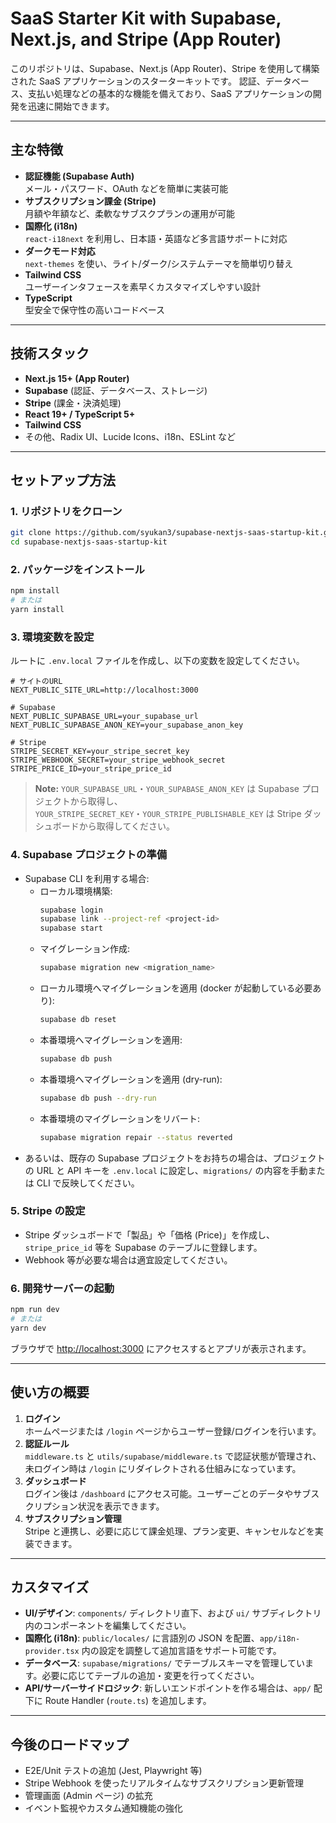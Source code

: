 # SaaS Starter Kit with Supabase, Next.js, and Stripe (App Router)

このリポジトリは、Supabase、Next.js (App Router)、Stripe を使用して構築された SaaS アプリケーションのスターターキットです。
認証、データベース、支払い処理などの基本的な機能を備えており、SaaS アプリケーションの開発を迅速に開始できます。

---

## 主な特徴

- **認証機能 (Supabase Auth)**  
  メール・パスワード、OAuth などを簡単に実装可能
- **サブスクリプション課金 (Stripe)**  
  月額や年額など、柔軟なサブスクプランの運用が可能
- **国際化 (i18n)**  
  `react-i18next` を利用し、日本語・英語など多言語サポートに対応
- **ダークモード対応**  
  `next-themes` を使い、ライト/ダーク/システムテーマを簡単切り替え
- **Tailwind CSS**  
  ユーザーインタフェースを素早くカスタマイズしやすい設計
- **TypeScript**  
  型安全で保守性の高いコードベース

---

## 技術スタック

- **Next.js 15+ (App Router)**
- **Supabase** (認証、データベース、ストレージ)
- **Stripe** (課金・決済処理)
- **React 19+ / TypeScript 5+**
- **Tailwind CSS**
- その他、Radix UI、Lucide Icons、i18n、ESLint など

---

## セットアップ方法

### 1. リポジトリをクローン

```bash
git clone https://github.com/syukan3/supabase-nextjs-saas-startup-kit.git
cd supabase-nextjs-saas-startup-kit
```

### 2. パッケージをインストール

```bash
npm install
# または
yarn install
```

### 3. 環境変数を設定

ルートに `.env.local` ファイルを作成し、以下の変数を設定してください。

```
# サイトのURL
NEXT_PUBLIC_SITE_URL=http://localhost:3000

# Supabase
NEXT_PUBLIC_SUPABASE_URL=your_supabase_url
NEXT_PUBLIC_SUPABASE_ANON_KEY=your_supabase_anon_key

# Stripe
STRIPE_SECRET_KEY=your_stripe_secret_key
STRIPE_WEBHOOK_SECRET=your_stripe_webhook_secret
STRIPE_PRICE_ID=your_stripe_price_id
```

> **Note:** `YOUR_SUPABASE_URL`・`YOUR_SUPABASE_ANON_KEY` は Supabase プロジェクトから取得し、  
> `YOUR_STRIPE_SECRET_KEY`・`YOUR_STRIPE_PUBLISHABLE_KEY` は Stripe ダッシュボードから取得してください。

### 4. Supabase プロジェクトの準備

- Supabase CLI を利用する場合:
  - ローカル環境構築:
    ```bash
    supabase login
    supabase link --project-ref <project-id>
    supabase start
    ```
  - マイグレーション作成:
    ```bash
    supabase migration new <migration_name>
    ```
  - ローカル環境へマイグレーションを適用 (docker が起動している必要あり):
    ```bash
    supabase db reset
    ```
  - 本番環境へマイグレーションを適用:
    ```bash
    supabase db push
    ```
  - 本番環境へマイグレーションを適用 (dry-run):
    ```bash
    supabase db push --dry-run
    ```
  - 本番環境のマイグレーションをリバート:
    ```bash
    supabase migration repair --status reverted
    ```
- あるいは、既存の Supabase プロジェクトをお持ちの場合は、プロジェクトの URL と API キーを `.env.local` に設定し、`migrations/` の内容を手動または CLI で反映してください。

### 5. Stripe の設定

- Stripe ダッシュボードで「製品」や「価格 (Price)」を作成し、`stripe_price_id` 等を Supabase のテーブルに登録します。
- Webhook 等が必要な場合は適宜設定してください。

### 6. 開発サーバーの起動

```bash
npm run dev
# または
yarn dev
```

ブラウザで [http://localhost:3000](http://localhost:3000) にアクセスするとアプリが表示されます。

---

## 使い方の概要

1. **ログイン**  
   ホームページまたは `/login` ページからユーザー登録/ログインを行います。  
2. **認証ルール**  
   `middleware.ts` と `utils/supabase/middleware.ts` で認証状態が管理され、未ログイン時は `/login` にリダイレクトされる仕組みになっています。  
3. **ダッシュボード**  
   ログイン後は `/dashboard` にアクセス可能。ユーザーごとのデータやサブスクリプション状況を表示できます。  
4. **サブスクリプション管理**  
   Stripe と連携し、必要に応じて課金処理、プラン変更、キャンセルなどを実装できます。

---

## カスタマイズ

- **UI/デザイン**: `components/` ディレクトリ直下、および `ui/` サブディレクトリ内のコンポーネントを編集してください。  
- **国際化 (i18n)**: `public/locales/` に言語別の JSON を配置、`app/i18n-provider.tsx` 内の設定を調整して追加言語をサポート可能です。  
- **データベース**: `supabase/migrations/` でテーブルスキーマを管理しています。必要に応じてテーブルの追加・変更を行ってください。  
- **API/サーバーサイドロジック**: 新しいエンドポイントを作る場合は、`app/` 配下に Route Handler (`route.ts`) を追加します。

---

## 今後のロードマップ

- E2E/Unit テストの追加 (Jest, Playwright 等)
- Stripe Webhook を使ったリアルタイムなサブスクリプション更新管理
- 管理画面 (Admin ページ) の拡充
- イベント監視やカスタム通知機能の強化
